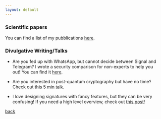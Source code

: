 ```yaml
---
layout: default
---
```


### Scientific papers

You can find a list of my pubblications [here](https://dblp.uni-trier.de/pid/216/6219.html).

### Divulgative Writing/Talks

- Are you fed up with WhatsApp, but cannot decide between Signal and Telegram? I wrote a security comparison for non-experts to help you out! You can find it [here](https://cqi.inf.usi.ch/publications/telegram_vs_signal.pdf?_gl=1*1rjmplt*_ga*MjA1MDgyOTM4Ni4xNjI2Mjc1NTUw*_ga_89Y0EEKVWP*MTYyNjI3NTU0OS4xLjEuMTYyNjI3NjA5Ny42MA..).

- Are you interested in post-quantum cryptography but have no time? Check out [this 5 min talk](https://www.youtube.com/watch?v=-kD2ryHMkFA).

- I love designing signatures with fancy features, but they can be very confusing! If you need a high level overview, check out [this post](https://cqi.inf.usi.ch/blog/four.html)!

[back](./)

